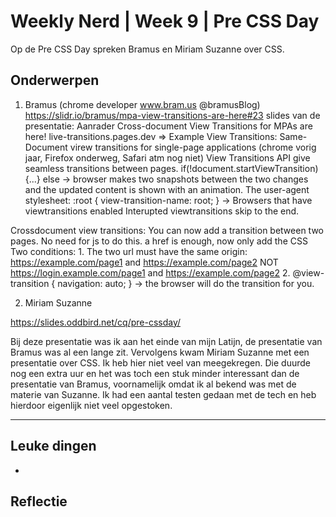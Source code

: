 # Weekly Nerd | Week 9 | Pre CSS Day 
Op de Pre CSS Day spreken Bramus en Miriam Suzanne over CSS. 

## Onderwerpen
1. Bramus (chrome developer www.bram.us @bramusBlog)  https://slidr.io/bramus/mpa-view-transitions-are-here#23 slides van de presentatie: Aanrader 
Cross-document View Transitions for MPAs are here! live-transitions.pages.dev => Example
View Transitions: Same-Document virew transitions for single-page applications (chrome vorig jaar, Firefox onderweg, Safari atm nog niet)
View Transitions API give seamless transitions between pages. if(!document.startViewTransition){...} else -> browser makes two snapshots between the two changes and the updated content is shown with an animation.
The user-agent stylesheet: 
:root {
    view-transition-name: root;
} -> Browsers that have viewtransitions enabled
Interupted viewtransitions skip to the end.


Crossdocument view transitions:
You can now add a transition between two pages. 
No need for js to do this. a href is enough, now only add the CSS 
    Two conditions:
    1. The two url must have the same origin: https://example.com/page1 and https://example.com/page2 NOT https://login.example.com/page1 and https://example.com/page2
    2. @view-transition { navigation: auto; } -> the browser will do the transition for you.

2. Miriam Suzanne 

https://slides.oddbird.net/cq/pre-cssday/

Bij deze presentatie was ik aan het einde van mijn Latijn, de presentatie van Bramus was al een lange zit. Vervolgens kwam Miriam Suzanne met een presentatie over CSS. Ik heb hier niet veel van meegekregen. Die duurde nog een extra uur en het was toch een stuk minder interessant dan de presentatie van Bramus, voornamelijk omdat ik al bekend was met de materie van Suzanne. Ik had een aantal testen gedaan met de tech en heb hierdoor eigenlijk niet veel opgestoken. 




---

## Leuke dingen 
+ 


## Reflectie